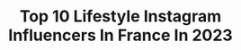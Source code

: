 ---
title: Top 10 Lifestyle Instagram Influencers In France In 2023
description: >-
  Find top lifestyle Instagram influencers in France in 2023. Most popular hashtags: #ootd #lifestyle #love #maman.
platform: Instagram
hits: 2522
text_top: Identify the most popular Instagram influencers on inBeat.
text_bottom: inBeat holds 2522 Instagram influencers like this in France for you to collaborate.
profiles:
  - username: "saperlipapa"
    fullname: >-
      Lifestyle
    bio: >-
      Voyage / Lifestyle / Famille / Mode ✈ Next : Polynésie ♥️ My love @babyandcie 📧 saperlipapa@gmail.com
    location: "France"
    followers: 51661
    engagement: 59
    commentsToLikes: 0.101440
    id: ck139vejynb4v0i19t88vmrh2
    verified: false
    hashtags: "#traveltheworld, #naturephotography, #fatherson, #travelblogger"
  - username: "chloe_letellier"
    fullname: >-
      𝑪𝒉𝒍𝒐𝒆́ 𝑳𝒆𝒕𝒆𝒍𝒍𝒊𝒆𝒓
    bio: >-
      Mode, beauté, humour, lifestyle, humour, déco, et humour. Founder of @outfitbychloe 📍Paris Chloe.letellier@agencejb.fr
    location: "France"
    followers: 277873
    engagement: 499
    commentsToLikes: 0.084693
    id: ckap8s2umpmn00i7893j9h7tm
    verified: false
    hashtags: "#miami, #momlook, #family, #paris"
  - username: "ellieekellyy"
    fullname: >-
      ELLIEKELLY
    bio: >-
      fashion • makeup • lifestyle @iconmanagement.ie co-host of hold my drink podcast🎙✨ Shop EK Eyewear below⬇️
    location: "France"
    followers: 293521
    engagement: 431
    commentsToLikes: 0.030517
    id: ck0w2y0dpqoho0i19uyvmvrcc
    verified: false
    hashtags: "#ad, #ba, #makeupartist, #elliekelly"
  - username: "sosazerafa"
    fullname: >-
      Sarah Zerafa - Fashion Inspo
    bio: >-
      #fashion - #malta - #lifestyle ✨ *Award Winning Fashion Influencer 🇲🇹 🏆SMA Best Overall Content Creator 2021 💌sarahzerafa23@gmail.com
    location: "France"
    followers: 272565
    engagement: 473
    commentsToLikes: 0.039730
    id: ck0tyvc8co7qb0i19cv0cph9x
    verified: false
    hashtags: "#outfitinspo, #editorial, #styleinspo, #explore"
  - username: "juliepekinexpress"
    fullname: >-
      Julie Rosso
    bio: >-
      Gagnante Pekin Express @m6officiel Itinerairebis @m6officiel Mom of Dea 👧🤍 Momlife, lifestyle & travel 📍Corse 🏝 💌 juliepekinexpress2020@gmail.com
    location: "France"
    followers: 142551
    engagement: 486
    commentsToLikes: 0.034619
    id: ck9weobhsl5wj0j787bl6x70j
    verified: false
    hashtags: "#sun, #happiness, #home, #love"
  - username: "notrejolie_maison"
    fullname: >-
      Notrejolie Maison
    bio: >-
      ⠀ ⠀ 👩🏽⠀•⠀Charlenne | 📍 Bretagne 🏡⠀•⠀Fin 2017 ~ 📸 #lifestyleanddeco 👩‍👦⠀•⠀Maman 💙 de 3 garçons :Swan, Eden & COME ( mes pépettes) !!!
    location: "France"
    followers: 102840
    engagement: 482
    commentsToLikes: 0.093585
    id: clas9eqi4xair0i23p92atxj8
    verified: false
    hashtags: "#photography, #noel, #home, #homesweethome"
  - username: "itsbenbelkacem"
    fullname: >-
      روفيدة & اسراء
    bio: >-
      Sister blogging ✨ Fashion • lifestyle •baking • & More ~ . 📧 itsbenbelkacem@gmail.com
    location: "France"
    followers: 114078
    engagement: 551
    commentsToLikes: 0.023929
    id: ck6ufvr6tzexz0j71e78h9cir
    verified: false
    hashtags: "#outfits, #algeria, #hijab, #ootd"
  - username: "nadia_dnmk"
    fullname: >-
      Nadia Dnmk
    bio: >-
      Lifestyle - food - et bcp d’humour ! 📩 Nadia.dnmk@gmail.com 📍 Rouen - Paris 👯‍♀️ @lesrouennaises 🍔 🎥 YouTube ⬇️
    location: "France"
    followers: 41155
    engagement: 3515
    commentsToLikes: 0.028020
    id: claetsv0ltida0i23vxcxbhip
    verified: false
    hashtags: "#reelsinstagram, #couple, #rouen, #degustation"
  - username: "by_mounamour"
    fullname: >-
      MOUNAMOUR POUR LES INTIMES 😜
    bio: >-
      ▪️Maman de 6 enfants 🙌🏾 ▪️Organisation maison / Lifestyle #famillenombreuse ▪️MumBoss 👉🏾 @feminity__bymounamour ▪️Bymounamour.collab@gmail.com 📩
    location: "France"
    followers: 80851
    engagement: 918
    commentsToLikes: 0.015852
    id: clas9er5qxb0y0i23npwhwitu
    verified: false
    hashtags: "#mamande5, #famillenombreuse, #mumofboys, #mumof5boys"
  - username: "yaelle.ab"
    fullname: >-
      Yaelle 🌵
    bio: >-
      Lifestyle, ,Travel , Food Mum of 👧🏼👧🏼👦👶 🌍 : Toulouse ✉️ : yaelle@josephine-agency.com
    location: "France"
    followers: 71708
    engagement: 343
    commentsToLikes: 0.090446
    id: ck5hn8y1lnev30i11rnx42h69
    verified: false
    hashtags: "#humour, #postpartumbody, #homedecor, #fashion"
---